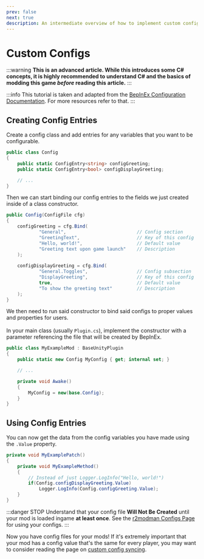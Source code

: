 ```yaml
---
prev: false
next: true
description: An intermediate overview of how to implement custom configs for your Lethal Company mods.
---
```


# Custom Configs

:::warning
**This is an advanced article. While this introduces some C# concepts, it is highly recommended to understand C# and the basics of modding this game <i>before</i> reading this article.**
:::

:::info
This tutorial is taken and adapted from the [BepInEx Configuration Documentation](https://docs.bepinex.dev/articles/dev_guide/plugin_tutorial/4_configuration.html). For more resources refer to that.
:::

## Creating Config Entries

Create a config class and add entries for any variables that you want to be configurable.

```cs
public class Config
{
    public static ConfigEntry<string> configGreeting;
    public static ConfigEntry<bool> configDisplayGreeting;

    // ...
}
```

Then we can start binding our config entries to the fields we just created inside of a class constructor.

```cs
public Config(ConfigFile cfg)
{
    configGreeting = cfg.Bind(
            "General",                          // Config section
            "GreetingText",                     // Key of this config
            "Hello, world!",                    // Default value
            "Greeting text upon game launch"    // Description
    );
    
    configDisplayGreeting = cfg.Bind(
            "General.Toggles",                  // Config subsection
            "DisplayGreeting",                  // Key of this config
            true,                               // Default value
            "To show the greeting text"         // Description
    );
}
```

We then need to run said constructor to bind said configs to proper values and properties for users.<br><br>
In your main class (usually `Plugin.cs`), implement the constructor with a parameter referencing the file that will be created by BepInEx.

```cs
public class MyExampleMod : BaseUnityPlugin
{
    public static new Config MyConfig { get; internal set; }

    // ...

    private void Awake()
    {
        MyConfig = new(base.Config);
    }
}
```

## Using Config Entries

You can now get the data from the config variables you have made using the `.Value` property.

```cs
private void MyExamplePatch()
{
    private void MyExampleMethod()
    {
        // Instead of just Logger.LogInfo("Hello, world!")
        if(Config.configDisplayGreeting.Value)
            Logger.LogInfo(Config.configGreeting.Value);
    }
}
```

:::danger STOP
Understand that your config file **Will Not Be Created** until your mod is loaded ingame **at least once**. See the [r2modman Configs Page](/installation/configuration) for using your configs.
:::

Now you have config files for your mods! If it's extremely important that your mod has a config value that's the same for every player, you may want to consider reading the page on [custom config syncing](/advanced-modding/custom-config-syncing).
